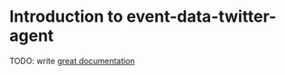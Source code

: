 # Introduction to event-data-twitter-agent

TODO: write [great documentation](http://jacobian.org/writing/what-to-write/)

